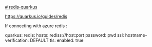 [# redis-quarkus](https://quarkus.io/guides/redis-reference)

https://quarkus.io/guides/redis

If connecting with azure redis :

quarkus:
  redis:
    hosts: rediss://host:port
    password: pwd
    ssl:
      hostname-verification: DEFAULT
    tls:
      enabled: true
